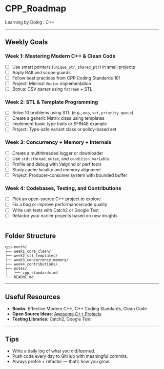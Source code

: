 # CPP_Roadmap
Learning by Doing : C++

---

## Weekly Goals

###  Week 1: Mastering Modern C++ & Clean Code
- [ ] Use smart pointers (`unique_ptr`, `shared_ptr`) in small projects
- [ ] Apply RAII and scope guards
- [ ] Follow best practices from CPP Coding Standards 101
- [ ] Project: Minimal `Vector` implementation
- [ ] Bonus: CSV parser using `fstream` + STL

###  Week 2: STL & Template Programming
- [ ] Solve 10 problems using STL (e.g., `map`, `set`, `priority_queue`)
- [ ] Create a generic Matrix class using templates
- [ ] Implement basic type traits or SFINAE example
- [ ] Project: Type-safe variant class or policy-based set

###  Week 3: Concurrency + Memory + Internals
- [ ] Create a multithreaded logger or downloader
- [ ] Use `std::thread`, `mutex`, and `condition_variable`
- [ ] Profile and debug with Valgrind or perf tools
- [ ] Study cache locality and memory alignment
- [ ] Project: Producer-consumer system with bounded buffer

###  Week 4: Codebases, Testing, and Contributions
- [ ] Pick an open-source C++ project to explore
- [ ] Fix a bug or improve performance/code quality
- [ ] Write unit tests with Catch2 or Google Test
- [ ] Refactor your earlier projects based on new insights

---

## Folder Structure
```
cpp-month/
├── week1_core_clean/
├── week2_stl_templates/
├── week3_concurrency_memory/
├── week4_contributions/
├── notes/
│   └── cpp_standards.md
└── README.md
```

---

## Useful Resources
- **Books**: Effective Modern C++, C++ Coding Standards, Clean Code
- **Open Source Ideas**: [Awesome C++ Projects](https://github.com/fffaraz/awesome-cpp)
- **Testing Libraries**: Catch2, Google Test

---

## Tips
- Write a daily log of what you did/learned.
- Push code every day to GitHub with meaningful commits.
- Always profile + refactor — that’s how you grow.
